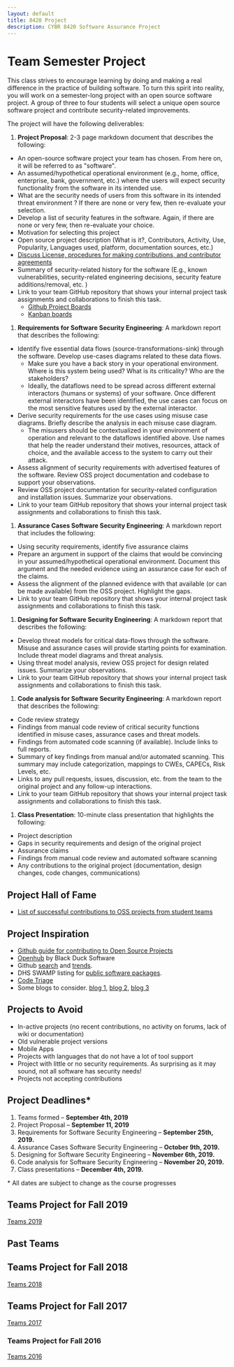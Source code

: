 ```yaml
---
layout: default
title: 8420 Project
description: CYBR 8420 Software Assurance Project
---
```


# Team Semester Project

This class strives to encourage learning by doing and making a real difference in the practice of building software. To turn this spirit into reality, you will work on a semester-long project with an open source software project. A group of three to four students will select a unique open source software project and contribute security-related improvements.

The project will have the following deliverables:

1. **Project Proposal**: 2-3 page markdown document that describes the following:
  * An open-source software project your team has chosen. From here on, it will be referred to as "software".
  * An assumed/hypothetical operational environment (e.g., home, office, enterprise, bank, government, etc.) where the users will expect security functionality from the software in its intended use.
  * What are the security needs of users from this software in its intended threat environment ? If there are none or very few, then re-evaluate your selection.
  * Develop a list of security features in the software. Again, if there are none or very few, then re-evaluate your choice.
  * Motivation for selecting this project
  * Open source project description (What is it?, Contributors, Activity, Use, Popularity, Languages used, platform, documentation sources, etc.)
  * [Discuss License, procedures for making contributions, and contributor agreements](https://opensource.guide/how-to-contribute/#orienting-yourself-to-a-new-project)
  * Summary of security-related history for the software (E.g., known vulnerabilities, security-related engineering decisions, security feature additions/removal, etc. )
  * Link to your team GitHub repository that shows your internal project task assignments and collaborations to finish this task.
     - [Github Project Boards](https://help.github.com/articles/about-project-boards/)
     - [Kanban boards](https://en.wikipedia.org/wiki/Kanban_board)
1. **Requirements for Software Security Engineering**: A markdown report that describes the following:
  * Identify five essential data flows (source-transformations-sink) through the software. Develop use-cases diagrams related to these data flows.
    * Make sure you have a back story in your operational environment. Where is this system being used? What is its criticality? Who are the stakeholders?
    * Ideally, the dataflows need to be spread across different external interactors (humans or systems) of your software. Once different external interactors have been identified, the use cases can focus on the most sensitive features used by the external interactor.
  * Derive security requirements for the use cases using misuse case diagrams. Briefly describe the analysis in each misuse case diagram.
    * The misusers should be contextualized in your environment of operation and relevant to the dataflows identified above. Use names that help the reader understand their motives, resources, attack of choice, and the available access to the system to carry out their attack.
  * Assess alignment of security requirements with advertised features of the software. Review OSS project documentation and codebase to support your observations.
  * Review OSS project documentation for security-related configuration and installation issues. Summarize your observations.
  * Link to your team GitHub repository that shows your internal project task assignments and collaborations to finish this task.
1. **Assurance Cases Software Security Engineering**: A markdown report that includes the following:
  * Using security requirements, identify five assurance claims
  * Prepare an argument in support of the claims that would be convincing in your assumed/hypothetical operational environment. Document this argument and the needed evidence using an assurance case for each of the claims.
  * Assess the alignment of the planned evidence with that available (or can be made available) from the OSS project. Highlight the gaps.
  * Link to your team GitHub repository that shows your internal project task assignments and collaborations to finish this task.
1. **Designing for Software Security Engineering**: A markdown report that describes the following:
  * Develop threat models for critical data-flows through the software. Misuse and assurance cases will provide starting points for examination. Include threat model diagrams and threat analysis.
  * Using threat model analysis, review OSS project for design related issues. Summarize your observations.
  * Link to your team GitHub repository that shows your internal project task assignments and collaborations to finish this task.
1. **Code analysis for Software Security Engineering**: A markdown report that describes the following:
  * Code review strategy
  * Findings from manual code review of critical security functions identified in misuse cases, assurance cases and threat models.
  * Findings from automated code scanning (if available). Include links to full reports.
  * Summary of key findings from manual and/or automated scanning. This summary may include categorization, mappings to CWEs, CAPECs, Risk Levels, etc.
  * Links to any pull requests, issues, discussion, etc. from the team to the original project and any follow-up interactions.
  * Link to your team GitHub repository that shows your internal project task assignments and collaborations to finish this task.
1. **Class Presentation**: 10-minute class presentation that highlights the following:
  * Project description
  * Gaps in security requirements and design of the original project
  * Assurance claims
  * Findings from manual code review and automated software scanning
  * Any contributions to the original project (documentation, design changes, code changes, communications)

## Project Hall of Fame
* [List of successful contributions to OSS projects from student teams](https://robinagandhi.github.io/swa/pages/halloffame.html)  

## Project Inspiration
* [Github guide for contributing to Open Source Projects](https://opensource.guide/how-to-contribute)
* [Openhub](https://www.openhub.net) by Black Duck Software
* Github [search](https://github.com/search) and [trends](https://github.com/trending).
* DHS SWAMP listing for [public software packages](https://www.mir-swamp.org/#packages/public).
* [Code Triage](https://www.codetriage.com)
* Some blogs to consider. [blog 1](http://blog.teamtreehouse.com/getting-involved-open-source-projects), [blog 2](https://help.github.com/articles/where-can-i-find-open-source-projects-to-work-on/), [blog 3](http://www.firsttimersonly.com)

## Projects to **Avoid**
* In-active projects (no recent contributions, no activity on forums, lack of wiki or documentation)
* Old vulnerable project versions
* Mobile Apps
* Projects with languages that do not have a lot of tool support
* Project with little or no security requirements. As surprising as it may sound, not all software has security needs!
* Projects not accepting contributions

## Project Deadlines*

1. Teams formed &ndash; **September 4th, 2019**
1. Project Proposal &ndash; **September 11, 2019**
1. Requirements for Software Security Engineering &ndash; **September 25th, 2019.**
1. Assurance Cases Software Security Engineering &ndash; **October 9th, 2019.**
1. Designing for Software Security Engineering &ndash; **November 6th, 2019.**
1. Code analysis for Software Security Engineering &ndash; **November 20, 2019.**
1. Class presentations &ndash; **December 4th, 2019.**

\* All dates are subject to change as the course progresses

## Teams Project for Fall 2019
[Teams 2019](https://robinagandhi.github.io/swa/slides/teams-2019/teams.html)

## Past Teams

## Teams Project for Fall 2018
[Teams 2018](https://robinagandhi.github.io/swa/slides/teams-2018/teams.html)

## Teams Project for Fall 2017
[Teams 2017](https://robinagandhi.github.io/swa/slides/teams-2017/teams.html)

### Teams Project for Fall 2016
[Teams 2016](https://robinagandhi.github.io/swa/slides/teams-2016/teams.html)
